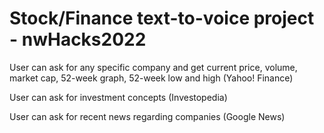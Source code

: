 # Stock/Finance text-to-voice project - nwHacks2022
User can ask for any specific company and get current price, volume, market cap, 52-week graph, 52-week low and high (Yahoo! Finance)

User can ask for investment concepts (Investopedia)

User can ask for recent news regarding companies (Google News)
